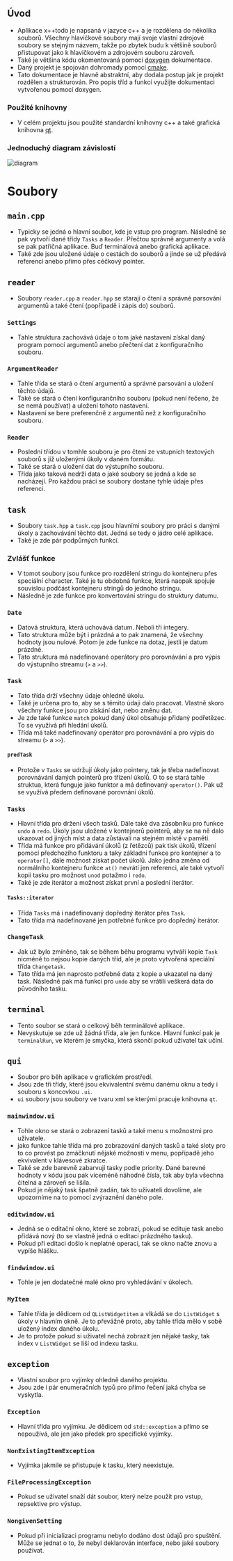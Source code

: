 ## Úvod
- Aplikace x++todo je napsaná v jazyce c++ a je rozdělena do několika souborů. Všechny hlavičkové soubory mají svoje vlastní zdrojové soubory se stejným názvem, takže po zbytek budu k většině souborů přistupovat jako k hlavičkovém a zdrojovém souboru zároveň.
- Také je většina kódu okomentovaná pomocí [doxygen](https://www.doxygen.nl/index.html) dokumentace.
- Daný projekt je spojován dohromady pomocí [cmake](https://cmake.org/).
- Tato dokumentace je hlavně abstraktní, aby dodala postup jak je projekt rozdělen a strukturován. Pro popis tříd a funkcí využijte dokumentaci vytvořenou pomocí doxygen.

### Použité knihovny
- V celém projektu jsou použité standardní knihovny c++ a také grafická knihovna [qt](https://www.qt.io/).

### Jednoduchý diagram závislostí

![diagram](diagram.png)

# Soubory
## `main.cpp`
- Typicky se jedná o hlavní soubor, kde je vstup pro program. Následně se pak vytvoří dané třídy `Tasks` a `Reader`. Přečtou správně argumenty a volá se pak patřičná aplikace. Buď terminálová anebo grafická aplikace.
- Také zde jsou uložené údaje o cestách do souborů a jinde se už předává referencí anebo přímo přes céčkový pointer.

## `reader`
- Soubory `reader.cpp` a `reader.hpp` se starají o čtení a správné parsování argumentů a také čtení (popřípadě i zápis do) souborů.

### `Settings`
- Tahle struktura zachovává údaje o tom jaké nastavení získal daný program pomocí argumentů anebo přečtení dat z konfiguračního souboru.

### `ArgumentReader`
- Tahle třída se stará o čtení argumentů a správné parsování a uložení těchto údajů.
- Také se stará o čtení konfigurančního souboru (pokud není řečeno, že se nemá používat) a uložení tohoto nastavení.
- Nastavení se bere preferenčně z argumentů než z konfiguračního souboru.

### `Reader`
- Poslední třídou v tomhle souboru je pro čtení ze vstupních textových souborů s již uloženými úkoly v daném formátu.
- Také se stará o uložení dat do výstupního souboru.
- Třída jako taková nedrží data o jaké soubory se jedná a kde se nacházejí. Pro každou práci se soubory dostane tyhle údaje přes referenci.

## `task`
- Soubory `task.hpp` a `task.cpp` jsou hlavními soubory pro práci s danými úkoly a zachovávání těchto dat. Jedná se tedy o jádro celé aplikace.
- Také je zde pár podpůrných funkcí.

### Zvlášť funkce
- V tomot soubory jsou funkce pro rozdělení stringu do kontejneru přes speciální character. Také je tu obdobná funkce, která naopak spojuje souvislou podčást kontejneru stringů do jednoho stringu.
- Následně je zde funkce pro konvertování stringu do struktury datumu.

### `Date`
- Datová struktura, která uchovává datum. Neboli tři integery.
- Tato struktura může být i prázdná a to pak znamená, že všechny hodnoty jsou nulové. Potom je zde funkce na dotaz, jestli je datum prázdné.
- Tato struktura má nadefinované operátory pro porovnávání a pro výpis do výstupního streamu (`>` a `>>`).

### `Task`
- Tato třída drží všechny údaje ohledně úkolu.
- Také je určena pro to, aby se s těmito údaji dalo pracovat. Vlastně skoro všechny funkce jsou pro získání dat, nebo změnu dat.
- Je zde také funkce `match` pokud daný úkol obsahuje přidaný podřetězec. To se využívá při hledání úkolů.
- Třída má také nadefinovaný operátor pro porovnávání a pro výpis do streamu (`>` a `>>`).

#### `predTask`
- Protože v `Tasks` se udržují úkoly jako pointery, tak je třeba nadefinovat porovnávání daných pointerů pro třízení úkolů. O to se stará tahle struktua, která funguje jako funktor a má definovaný `operator()`. Pak už se využívá předem definované porovnání úkolů.

### `Tasks`
- Hlavní třída pro držení všech tasků. Dále také dva zásobníku pro funkce `undo` a `redo`. Úkoly jsou uložené v kontejnerů pointerů, aby se na ně dalo ukazovat od jiných míst a data zůstávali na stejném místě v paměti.
- Třída má funkce pro přidávání úkolů (z řetězců) pak tisk úkolů, třízení pomocí předchozího funktoru a taky základní funkce pro kontejner a to `operator[]`, dále možnost získat počet úkolů. Jako jedna změna od normálního kontejneru funkce `at()` nevrátí jen referenci, ale také vytvoří kopii tasku pro možnost `unod` potažmo i `redo`.
- Také je zde iterátor a možnost získat první a poslední iterátor.

#### `Tasks::iterator`
- Třída `Tasks` má i nadefinovaný dopředný iterátor přes `Task`.
- Tato třída má nadefinované jen potřebné funkce pro dopředný iterátor.

### `ChangeTask`
- Jak už bylo zmíněno, tak se během běhu programu vytváří kopie `Task` nicméně to nejsou kopie daných tříd, ale je proto vytvořená speciální třída `Changetask`.
- Tato třída má jen naprosto potřebné data z kopie a ukazatel na daný task. Následně pak má funkci pro `undo` aby se vrátili veškerá data do původního tasku.

## `terminal`
- Tento soubor se stará o celkový běh terminálové aplikace.
- Nevyskutuje se zde už žádná třída, ale jen funkce. Hlavní funkcí pak je `terminalRun`, ve kterém je smyčka, která skončí pokud uživatel tak učiní.

## `qui`
- Soubor pro běh aplikace v grafickém prostředí.
- Jsou zde tři třídy, které jsou ekvivalentní svému danému oknu a tedy i souboru s koncovkou `.ui`.
- `ui` soubory jsou soubory ve tvaru xml se kterými pracuje knihovna `qt`.

### `mainwindow.ui`
- Tohle okno se stará o zobrazení tasků a také menu s možnostmi pro uživatele.
- jako funkce tahle třída má pro zobrazování daných tasků a také sloty pro to co provést po zmáčknutí nějaké možnosti v menu, popřípadě jeho ekvivalent v klávesové zkratce.
- Také se zde barevně zabarvují tasky podle priority. Dané barevné hodnoty v kódu jsou pak víceméně náhodné čísla, tak aby byla všechna čitelná a zároveň se lišila.
- Pokud je nějaký task špatně zadán, tak to uživateli dovolíme, ale upozorníme na to pomocí zvýraznění daného pole.

### `editwindow.ui`
- Jedná se o editační okno, které se zobrazí, pokud se edituje task anebo přidává nový (to se vlastně jedná o editaci prázdného tasku).
- Pokud při editaci došlo k neplatné operaci, tak se okno načte znovu a vypíše hlášku.

### `findwindow.ui`
- Tohle je jen dodatečné malé okno pro vyhledávání v úkolech.

### `MyItem`
- Tahle třída je dědicem od `QListWidgetitem` a vlkádá se do `ListWidget` s úkoly v hlavním okně. Je to převážně proto, aby tahle třída mělo v sobě uložený index daného úkolu.
- Je to protože pokud si uživatel nechá zobrazit jen nějaké tasky, tak index v `ListWidget` se liší od indexu tasku.

## `exception`
- Vlastní soubor pro vyjímky ohledně daného projektu.
- Jsou zde i pár enumeračních typů pro přímo řečení jaká chyba se vyskytla.

### `Exception`
- Hlavní třída pro vyjímku. Je dědicem od `std::exception` a přímo se nepoužívá, ale jen jako předek pro specifické vyjímky.

### `NonExistingItemException`
- Vyjímka jakmile se přistupuje k tasku, který neexistuje.

### `FileProcessingException`
- Pokud se uživatel snaží dát soubor, který nelze použít pro vstup, repsektive pro výstup.

### `NongivenSetting`
- Pokud při inicializaci programu nebylo dodáno dost údajů pro spuštění. Může se jednat o to, že nebyl deklarován interface, nebo jaké soubory používat.



